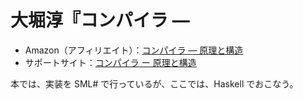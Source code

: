 # 大堀淳『コンパイラ — 


- Amazon（アフィリエイト）：[コンパイラ — 原理と構造](https://amzn.to/3j5ZwI6)
- サポートサイト：[コンパイラ ー 原理と構造](https://atsushiohori.github.io/ja/texts/compiler/)

本では、実装を $\text{SML\#}$ で行っているが、ここでは、$\text{Haskell}$ でおこなう。
